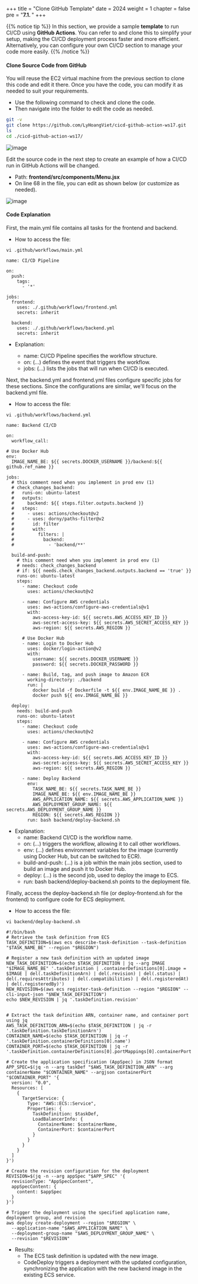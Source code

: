 +++
title = "Clone GitHub Template"
date = 2024
weight = 1
chapter = false
pre = "<b>7.1. </b>"
+++

{{% notice tip %}}
In this section, we provide a sample **template** to run CI/CD using **GitHub Actions**. You can refer to and clone this to simplify your setup, making the CI/CD deployment process faster and more efficient. Alternatively, you can configure your own CI/CD section to manage your code more easily.
{{% /notice %}}

#### Clone Source Code from GitHub

You will reuse the EC2 virtual machine from the previous section to clone this code and edit it there. Once you have the code, you can modify it as needed to suit your requirements.

- Use the following command to check and clone the code.
- Then navigate into the folder to edit the code as needed.

```bash
git -v
git clone https://github.com/LyHoangViet/cicd-github-action-ws17.git
ls
cd ./cicd-github-action-ws17/
```

![image](/images/7-cicd/7.1.1.png)

Edit the source code in the next step to create an example of how a CI/CD run in GitHub Actions will be changed.

- Path: **frontend/src/components/Menu.jsx**
- On line 68 in the file, you can edit as shown below (or customize as needed).

![image](/images/7-cicd/7.1.2.png)

#### Code Explanation

First, the main.yml file contains all tasks for the frontend and backend.

- How to access the file:

```
vi .github/workflows/main.yml
```

```
name: CI/CD Pipeline

on:
  push:
    tags:
      - '*'

jobs:
  frontend:
    uses: ./.github/workflows/frontend.yml
    secrets: inherit

  backend:
    uses: ./.github/workflows/backend.yml
    secrets: inherit
```

- Explanation:

  - name: CI/CD Pipeline specifies the workflow structure.
  - on: (...) defines the event that triggers the workflow.
  - jobs: (...) lists the jobs that will run when CI/CD is executed.

Next, the backend.yml and frontend.yml files configure specific jobs for these sections. Since the configurations are similar, we'll focus on the backend.yml file.

- How to access the file:

```
vi .github/workflows/backend.yml
```

```
name: Backend CI/CD

on:
  workflow_call:

# Use Docker Hub
env:
  IMAGE_NAME_BE: ${{ secrets.DOCKER_USERNAME }}/backend:${{ github.ref_name }}

jobs:
  # this comment need when you implement in prod env (1)
  # check_changes_backend:
  #   runs-on: ubuntu-latest
  #   outputs:
  #     backend: ${{ steps.filter.outputs.backend }}
  #   steps:
  #     - uses: actions/checkout@v2
  #     - uses: dorny/paths-filter@v2
  #       id: filter
  #       with:
  #         filters: |
  #           backend:
  #             - 'backend/**'

  build-and-push:
    # this comment need when you implement in prod env (1)
    # needs: check_changes_backend
    # if: ${{ needs.check_changes_backend.outputs.backend == 'true' }} 
    runs-on: ubuntu-latest
    steps:
      - name: Checkout code
        uses: actions/checkout@v2

      - name: Configure AWS credentials
        uses: aws-actions/configure-aws-credentials@v1
        with:
          aws-access-key-id: ${{ secrets.AWS_ACCESS_KEY_ID }}
          aws-secret-access-key: ${{ secrets.AWS_SECRET_ACCESS_KEY }}
          aws-region: ${{ secrets.AWS_REGION }}

      # Use Docker Hub
      - name: Login to Docker Hub
        uses: docker/login-action@v2
        with:
          username: ${{ secrets.DOCKER_USERNAME }}
          password: ${{ secrets.DOCKER_PASSWORD }}

      - name: Build, tag, and push image to Amazon ECR
        working-directory: ./backend
        run: |
          docker build -f Dockerfile -t ${{ env.IMAGE_NAME_BE }} .
          docker push ${{ env.IMAGE_NAME_BE }}

  deploy:
    needs: build-and-push
    runs-on: ubuntu-latest
    steps:
      - name: Checkout code
        uses: actions/checkout@v2

      - name: Configure AWS credentials
        uses: aws-actions/configure-aws-credentials@v1
        with:
          aws-access-key-id: ${{ secrets.AWS_ACCESS_KEY_ID }}
          aws-secret-access-key: ${{ secrets.AWS_SECRET_ACCESS_KEY }}
          aws-region: ${{ secrets.AWS_REGION }}

      - name: Deploy Backend
        env:
          TASK_NAME_BE: ${{ secrets.TASK_NAME_BE }}
          IMAGE_NAME_BE: ${{ env.IMAGE_NAME_BE }}
          AWS_APPLICATION_NAME: ${{ secrets.AWS_APPLICATION_NAME }}
          AWS_DEPLOYMENT_GROUP_NAME: ${{ secrets.AWS_DEPLOYMENT_GROUP_NAME }}
          REGION: ${{ secrets.AWS_REGION }}
        run: bash backend/deploy-backend.sh
```

- Explanation:
  - name: Backend CI/CD is the workflow name.
  - on: (...) triggers the workflow, allowing it to call other workflows.
  - env: (...) defines environment variables for the image (currently using Docker Hub, but can be switched to ECR).
  - build-and-push: (...) is a job within the main jobs section, used to build an image and push it to Docker Hub.
  - deploy: (...) is the second job, used to deploy the image to ECS.
  - run: bash backend/deploy-backend.sh points to the deployment file.

Finally, access the deploy-backend.sh file (or deploy-frontend.sh for the frontend) to configure code for ECS deployment.

- How to access the file:

```
vi backend/deploy-backend.sh
```

```
#!/bin/bash
# Retrieve the task definition from ECS
TASK_DEFINITION=$(aws ecs describe-task-definition --task-definition "$TASK_NAME_BE" --region "$REGION")

# Register a new task definition with an updated image
NEW_TASK_DEFINITION=$(echo $TASK_DEFINITION | jq --arg IMAGE "$IMAGE_NAME_BE" '.taskDefinition | .containerDefinitions[0].image = $IMAGE | del(.taskDefinitionArn) | del(.revision) | del(.status) | del(.requiresAttributes) | del(.compatibilities) | del(.registeredAt) | del(.registeredBy)')
NEW_REVISION=$(aws ecs register-task-definition --region "$REGION" --cli-input-json "$NEW_TASK_DEFINITION")
echo $NEW_REVISION | jq '.taskDefinition.revision'


# Extract the task definition ARN, container name, and container port using jq
AWS_TASK_DEFINITION_ARN=$(echo $TASK_DEFINITION | jq -r '.taskDefinition.taskDefinitionArn')
CONTAINER_NAME=$(echo $TASK_DEFINITION | jq -r '.taskDefinition.containerDefinitions[0].name')
CONTAINER_PORT=$(echo $TASK_DEFINITION | jq -r '.taskDefinition.containerDefinitions[0].portMappings[0].containerPort')

# Create the application specification (AppSpec) in JSON format
APP_SPEC=$(jq -n --arg taskDef "$AWS_TASK_DEFINITION_ARN" --arg containerName "$CONTAINER_NAME" --argjson containerPort "$CONTAINER_PORT" '{
  version: "0.0",
  Resources: [
    {
      TargetService: {
        Type: "AWS::ECS::Service",
        Properties: {
          TaskDefinition: $taskDef,
          LoadBalancerInfo: {
            ContainerName: $containerName,
            ContainerPort: $containerPort
          }
        }
      }
    }
  ]
}')

# Create the revision configuration for the deployment
REVISION=$(jq -n --arg appSpec "$APP_SPEC" '{
  revisionType: "AppSpecContent",
  appSpecContent: {
    content: $appSpec
  }
}')

# Trigger the deployment using the specified application name, deployment group, and revision
aws deploy create-deployment --region "$REGION" \
  --application-name "$AWS_APPLICATION_NAME" \
  --deployment-group-name "$AWS_DEPLOYMENT_GROUP_NAME" \
  --revision "$REVISION"
```

- Results:
  - The ECS task definition is updated with the new image.
  - CodeDeploy triggers a deployment with the updated configuration, synchronizing the application with the new backend image in the existing ECS service.